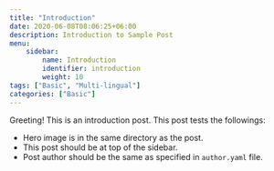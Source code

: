 ```yaml
---
title: "Introduction"
date: 2020-06-08T08:06:25+06:00
description: Introduction to Sample Post
menu:
    sidebar:
        name: Introduction
        identifier: introduction
        weight: 10
tags: ["Basic", "Multi-lingual"]
categories: ["Basic"]
---
```


Greeting! This is an introduction post. This post tests the followings:

-   Hero image is in the same directory as the post.
-   This post should be at top of the sidebar.
-   Post author should be the same as specified in `author.yaml` file.
